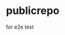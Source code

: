 # publicrepo
for e2e test














































































































































































































































































































































































































































































































































































































































































































































































































































































































































































































































































































































































































































































































































































































































































































































































































































































































































































































































































































































































































































































































































































































































































































































































































































































































































































































































































































































































































































































































































































